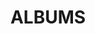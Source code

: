 ---
layout: album_gallery
resource: facebook
title: "ALBUMS"
description: "archive"
active: gallery
header-img: "img/gallery-bg.jpg"
images:

- image_path: /quan_ngan/1/967334978772426_468404183_967335245439066_4971374595570810663_n.jpg
  gallery-folder: /gallery/quan_ngan/1/
  gallery-name: 1
  gallery-date: February 2025
- image_path: /quan_ngan/10/863285532510705_449333213_863286305843961_4749179638309877709_n.jpg
  gallery-folder: /gallery/quan_ngan/10/
  gallery-name: 10
  gallery-date: February 2025
- image_path: /quan_ngan/11/764653905707202_421631075_764654129040513_3253355614546901021_n.jpg
  gallery-folder: /gallery/quan_ngan/11/
  gallery-name: 11
  gallery-date: February 2025
- image_path: /quan_ngan/2/737494951756431_425503931_775293517976574_7020846098482868355_n.jpg
  gallery-folder: /gallery/quan_ngan/2/
  gallery-name: 2
  gallery-date: February 2025
- image_path: /quan_ngan/3/746938594145400_414073824_746938944145365_4672102947940223248_n.jpg
  gallery-folder: /gallery/quan_ngan/3/
  gallery-name: 3
  gallery-date: February 2025
- image_path: /quan_ngan/4/871955104977081_460456818_917573157081942_9047723716966590172_n.jpg
  gallery-folder: /gallery/quan_ngan/4/
  gallery-name: 4
  gallery-date: February 2025
- image_path: /quan_ngan/5/772552321584027_422364374_767847495387843_1040371015188583351_n.jpg
  gallery-folder: /gallery/quan_ngan/5/
  gallery-name: 5
  gallery-date: February 2025
- image_path: /quan_ngan/6/929873842518540_465008492_949076660598258_2556344727602314773_n.jpg
  gallery-folder: /gallery/quan_ngan/6/
  gallery-name: 6
  gallery-date: February 2025
- image_path: /quan_ngan/7/897788609060397_456516642_897788812393710_2552415572783249389_n.jpg
  gallery-folder: /gallery/quan_ngan/7/
  gallery-name: 7
  gallery-date: February 2025
- image_path: /quan_ngan/8/953290686843522_465674572_953291500176774_5051186624202201695_n.jpg
  gallery-folder: /gallery/quan_ngan/8/
  gallery-name: 8
  gallery-date: February 2025
- image_path: /quan_ngan/9/936349851870939_462930225_936350225204235_963874093629707444_n.jpg
  gallery-folder: /gallery/quan_ngan/9/
  gallery-name: 9
  gallery-date: February 2025
---